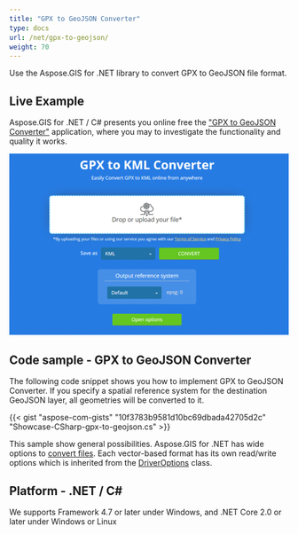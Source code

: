 ```yaml
---
title: "GPX to GeoJSON Converter"
type: docs
url: /net/gpx-to-geojson/
weight: 70
---
```


Use the Aspose.GIS for .NET library to convert GPX to GeoJSON file format.

## **Live Example**

Aspose.GIS for .NET / C# presents you online free the ["GPX to GeoJSON Converter"](https://products.aspose.app/gis/conversion/gpx-to-geojson) application, where you may to investigate the functionality and quality it works.

![GPX to GeoJSON Converter App](conversion.png)

## **Code sample - GPX to GeoJSON Converter**

The following code snippet shows you how to implement GPX to GeoJSON Converter. If you specify a spatial reference system for the destination GeoJSON layer, all geometries will be converted to it. 

{{< gist "aspose-com-gists" "10f3783b9581d10bc69dbada42705d2c" "Showcase-CSharp-gpx-to-geojson.cs" >}}

This sample show general possibilities. Aspose.GIS for .NET has wide options to [convert files](https://docs.aspose.com/gis/net/vector-layers/). Each vector-based format has its own read/write options which is inherited from the [DriverOptions](https://apireference.aspose.com/gis/net/aspose.gis/driveroptions) class.

## **Platform - .NET / C#**

We supports Framework 4.7 or later under Windows, and .NET Core 2.0 or later under Windows or Linux
